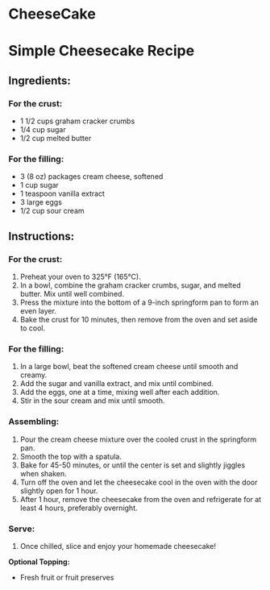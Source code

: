 # CheeseCake
# Simple Cheesecake Recipe

## Ingredients:

### For the crust:
- 1 1/2 cups graham cracker crumbs
- 1/4 cup sugar
- 1/2 cup melted butter

### For the filling:
- 3 (8 oz) packages cream cheese, softened
- 1 cup sugar
- 1 teaspoon vanilla extract
- 3 large eggs
- 1/2 cup sour cream

## Instructions:

### For the crust:
1. Preheat your oven to 325°F (165°C).
2. In a bowl, combine the graham cracker crumbs, sugar, and melted butter. Mix until well combined.
3. Press the mixture into the bottom of a 9-inch springform pan to form an even layer.
4. Bake the crust for 10 minutes, then remove from the oven and set aside to cool.

### For the filling:
1. In a large bowl, beat the softened cream cheese until smooth and creamy.
2. Add the sugar and vanilla extract, and mix until combined.
3. Add the eggs, one at a time, mixing well after each addition.
4. Stir in the sour cream and mix until smooth.

### Assembling:
1. Pour the cream cheese mixture over the cooled crust in the springform pan.
2. Smooth the top with a spatula.
3. Bake for 45-50 minutes, or until the center is set and slightly jiggles when shaken.
4. Turn off the oven and let the cheesecake cool in the oven with the door slightly open for 1 hour.
5. After 1 hour, remove the cheesecake from the oven and refrigerate for at least 4 hours, preferably overnight.

### Serve:
1. Once chilled, slice and enjoy your homemade cheesecake!

**Optional Topping:**
- Fresh fruit or fruit preserves
